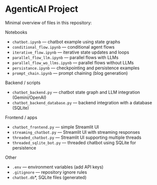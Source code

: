 



# AgenticAI Project

Minimal overview of files in this repository:

Notebooks
- `chatbot.ipynb` — chatbot example using state graphs
- `conditional_flow.ipynb` — conditional agent flows
- `iterative_flow.ipynb` — iterative state updates and loops
- `parallel_flow_llm.ipynb` — parallel flows with LLMs
- `parallel_flow_wo_llms.ipynb` — parallel flows without LLMs
- `persistance.ipynb` — checkpointing and persistence examples
- `prompt_chain.ipynb` — prompt chaining (blog generation)

Backend / scripts
- `chatbot_backend.py` — chatbot state graph and LLM integration (Gemini/OpenAI)
- `chatbot_backend_database.py` — backend integration with a database (SQLite)

Frontend / apps
- `chatbot_frontend.py` — simple Streamlit UI
- `streaming_chatbot.py` — Streamlit UI with streaming responses
- `threaded_chatbot.py` — Streamlit UI supporting multiple threads
- `threaded_sqlite_bot.py` — threaded chatbot using SQLite for persistence

Other
- `.env` — environment variables (add API keys)
- `.gitignore` — repository ignore rules
- `chatbot.db`*, SQLite files (generated)

